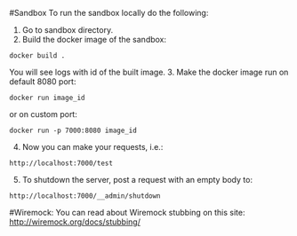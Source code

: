 #Sandbox
To run the sandbox locally do the following:
1. Go to sandbox directory.
2. Build the docker image of the sandbox:
```
docker build .
```
You will see logs with id of the built image.
3. Make the docker image run on  default 8080 port:
```
docker run image_id
```
or on custom port:
```
docker run -p 7000:8080 image_id
```
4. Now you can make your requests, i.e.:
```
http://localhost:7000/test
```
5. To shutdown the server, post a request with an empty body to:
```
http://localhost:7000/__admin/shutdown
```
#Wiremock:
You can read about Wiremock stubbing on this site: http://wiremock.org/docs/stubbing/